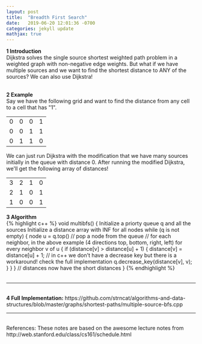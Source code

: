 ```yaml
---
layout: post
title:  "Breadth First Search"
date:   2019-06-20 12:01:36 -0700
categories: jekyll update
mathjax: true
---
```


<b>1 Introduction</b>
<br>
Dijkstra solves the single source shortest weighted path problem in a weighted graph with non-negative edge weights. But what if we have multiple sources and we want to find the shortest distance to ANY of the sources? We can also use Dijkstra!
<br>
<br>
<!------------------------------------------------------------------------------------>
<b>2 Example</b>
<br>
Say we have the following grid and want to find the distance from any cell to a cell that has "1". 
<table>
	<tr><td>0</td><td>0</td><td>0</td><td>1</td></tr>
    <tr><td>0</td><td>0</td><td>1</td><td>1</td></tr>
    <tr><td>0</td><td>1</td><td>1</td><td>0</td></tr>
</table>
We can just run Dijkstra with the modification that we have many sources initially in the queue with distance 0.
After running the modified Dijkstra, we'll get the following array of distances!
<table>
	<tr><td>3</td><td>2</td><td>1</td><td>0</td></tr>
    <tr><td>2</td><td>1</td><td>0</td><td>1</td></tr>
    <tr><td>1</td><td>0</td><td>0</td><td>1</td></tr>
</table>
<!------------------------------------------------------------------------------------>
<b>3 Algorithm</b>
<br>
{% highlight c++ %}
void multibfs() {
    Initialize a priorty queue q and all the sources
    Initialize a distance array with INF for all nodes
    while (q is not empty) {
        node u = q.top()
        // pop a node from the queue
        // for each neighbor, in the above example (4 directions top, bottom, right, left)
        for every neighbor v of u {
            if (distance[v] > distance[u] + 1) {
                distance[v] = distance[u] + 1;
                // in c++ we don't have a decrease key but there is a workaround! check the full implementation
                q.decrease_key(distance[v], v); 
            }
        }
    }
	// distances now have the short distances
}
{% endhighlight %}
<br>
<br>
<!------------------------------------------------------------------------------------>
<hr>
<br>
<b>4 Full Implementation:</b> 
https://github.com/strncat/algorithms-and-data-structures/blob/master/graphs/shortest-paths/multiple-source-bfs.cpp


<br>
<!------------------------------------------------------------------------------------>
<hr>
<br>
References: These notes are based on the awesome lecture notes from http://web.stanford.edu/class/cs161/schedule.html




